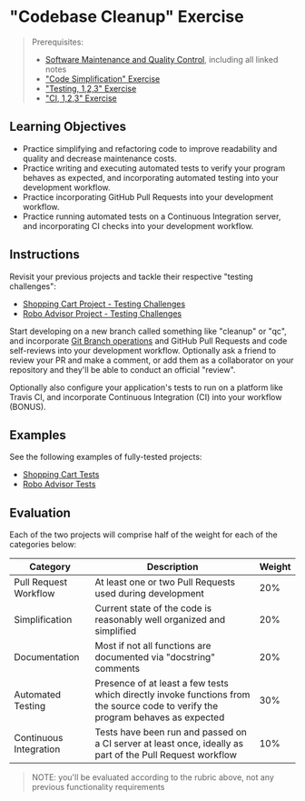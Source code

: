 # "Codebase Cleanup" Exercise

> Prerequisites:
>  + [Software Maintenance and Quality Control](/units/unit-8.md), including all linked notes
>  + ["Code Simplification" Exercise](https://github.com/prof-rossetti/code-simplification-exercise-py/)
>  + ["Testing, 1,2,3" Exercise](/exercises/testing-123/README.md)
>  + ["CI, 1,2,3" Exercise](/exercises/ci-123/README.md)

## Learning Objectives

  + Practice simplifying and refactoring code to improve readability and quality and decrease maintenance costs.
  + Practice writing and executing automated tests to verify your program behaves as expected, and incorporating automated testing into your development workflow.
  + Practice incorporating GitHub Pull Requests into your development workflow.
  + Practice running automated tests on a Continuous Integration server, and incorporating CI checks into your development workflow.

## Instructions

Revisit your previous projects and tackle their respective "testing challenges":

  + [Shopping Cart Project - Testing Challenges](/projects/shopping-cart/testing.md)
  + [Robo Advisor Project - Testing Challenges](/projects/robo-advisor/testing.md)

Start developing on a new branch called something like "cleanup" or "qc", and incorporate [Git Branch operations](/notes/clis/git.md#branch-operations) and GitHub Pull Requests and code self-reviews into your development workflow. Optionally ask a friend to review your PR and make a comment, or add them as a collaborator on your repository and they'll be able to conduct an official "review".

Optionally also configure your application's tests to run on a platform like Travis CI, and incorporate Continuous Integration (CI) into your workflow (BONUS).

## Examples

See the following examples of fully-tested projects:

  + [Shopping Cart Tests](https://github.com/s2t2/shopping-cart-screencast/tree/testing)
  + [Robo Advisor Tests](https://github.com/s2t2/robo-advisor-screencast/tree/v3-testing)

## Evaluation

Each of the two projects will comprise half of the weight for each of the categories below:

Category | Description | Weight
--- | --- | ---
Pull Request Workflow | At least one or two Pull Requests used during development | 20%
Simplification | Current state of the code is reasonably well organized and simplified | 20%
Documentation | Most if not all functions are documented via "docstring" comments | 20%
Automated Testing | Presence of at least a few tests which directly invoke functions from the source code to verify the program behaves as expected | 30%
Continuous Integration | Tests have been run and passed on a CI server at least once, ideally as part of the Pull Request workflow | 10%

> NOTE: you'll be evaluated according to the rubric above, not any previous functionality requirements
